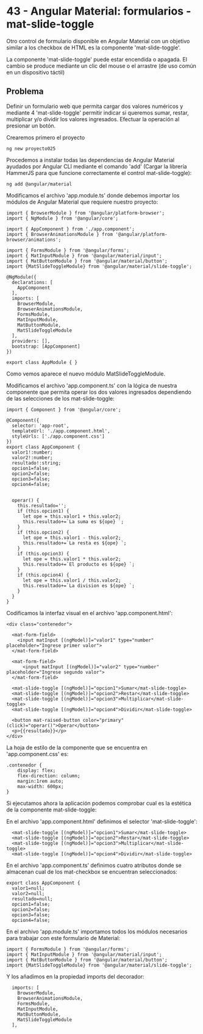 # 43 - Angular Material: formularios - mat-slide-toggle

Otro control de formulario disponible en Angular Material con un objetivo similar a los checkbox de HTML es la componente 'mat-slide-toggle'.

La componente 'mat-slide-toggle' puede estar encendida o apagada. El cambio se produce mediante un clic del mouse o el arrastre (de uso común en un dispositivo táctil)

## Problema
Definir un formulario web que permita cargar dos valores numéricos y mediante 4 'mat-slide-toggle' permitir indicar si queremos sumar, restar, multiplicar y/o dividir los valores ingresados. Efectuar la operación al presionar un botón.

Crearemos primero el proyecto

```ng new proyecto025```

Procedemos a instalar todas las dependencias de Angular Material ayudados por Angular CLI mediante el comando 'add' (Cargar la librería HammerJS para que funcione correctamente el control mat-slide-toggle):

```ng add @angular/material```

Modificamos el archivo 'app.module.ts' donde debemos importar los módulos de Angular Material que requiere nuestro proyecto:

```
import { BrowserModule } from '@angular/platform-browser';
import { NgModule } from '@angular/core';

import { AppComponent } from './app.component';
import { BrowserAnimationsModule } from '@angular/platform-browser/animations';

import { FormsModule } from '@angular/forms';
import { MatInputModule } from '@angular/material/input';
import { MatButtonModule } from '@angular/material/button';
import {MatSlideToggleModule} from '@angular/material/slide-toggle';

@NgModule({
  declarations: [
    AppComponent
  ],
  imports: [
    BrowserModule,
    BrowserAnimationsModule,
    FormsModule,
    MatInputModule,
    MatButtonModule,
    MatSlideToggleModule
  ],
  providers: [],
  bootstrap: [AppComponent]
})

export class AppModule { }
```

Como vemos aparece el nuevo módulo MatSlideToggleModule.

Modificamos el archivo 'app.component.ts' con la lógica de nuestra componente que permita operar los dos valores ingresados dependiendo de las selecciones de los mat-slide-toggle:

```
import { Component } from '@angular/core';

@Component({
  selector: 'app-root',
  templateUrl: './app.component.html',
  styleUrls: ['./app.component.css']
})
export class AppComponent {
  valor1!:number;
  valor2!:number;
  resultado!:string;
  opcion1=false;
  opcion2=false;
  opcion3=false;
  opcion4=false;

  
  operar() {
    this.resultado='';
    if (this.opcion1) {
      let ope = this.valor1 + this.valor2;
      this.resultado+=`La suma es ${ope} `;
    }
    if (this.opcion2) {
      let ope = this.valor1 - this.valor2;
      this.resultado+=`La resta es ${ope} `;
    }
    if (this.opcion3) {
      let ope = this.valor1 * this.valor2;
      this.resultado+=`El producto es ${ope} `;
    }
    if (this.opcion4) {
      let ope = this.valor1 / this.valor2;
      this.resultado+=`La division es ${ope} `;
    }
  }
}
```

Codificamos la interfaz visual en el archivo 'app.component.html':

```
<div class="contenedor">

  <mat-form-field>
    <input matInput [(ngModel)]="valor1" type="number" placeholder="Ingrese primer valor">
  </mat-form-field>

  <mat-form-field>
      <input matInput [(ngModel)]="valor2" type="number" placeholder="Ingrese segundo valor">
  </mat-form-field>
  
  <mat-slide-toggle [(ngModel)]="opcion1">Sumar</mat-slide-toggle>
  <mat-slide-toggle [(ngModel)]="opcion2">Restar</mat-slide-toggle>
  <mat-slide-toggle [(ngModel)]="opcion3">Multiplicar</mat-slide-toggle>
  <mat-slide-toggle [(ngModel)]="opcion4">Dividir</mat-slide-toggle>

  <button mat-raised-button color="primary" (click)="operar()">Operar</button>
  <p>{{resultado}}</p>  
</div>
```
La hoja de estilo de la componente que se encuentra en 'app.component.css' es:

```
.contenedor {
    display: flex;
    flex-direction: column;
    margin:1rem auto;
    max-width: 600px;
} 
```

Si ejecutamos ahora la aplicación podemos comprobar cual es la estética de la componente mat-slide-toggle:

En el archivo 'app.component.html' definimos el selector 'mat-slide-toggle':

```
  <mat-slide-toggle [(ngModel)]="opcion1">Sumar</mat-slide-toggle>
  <mat-slide-toggle [(ngModel)]="opcion2">Restar</mat-slide-toggle>
  <mat-slide-toggle [(ngModel)]="opcion3">Multiplicar</mat-slide-toggle>
  <mat-slide-toggle [(ngModel)]="opcion4">Dividir</mat-slide-toggle>
```

En el archivo 'app.component.ts' definimos cuatro atributos donde se almacenan cual de los mat-checkbox se encuentran seleccionados:

```
export class AppComponent {
  valor1=null;
  valor2=null;
  resultado=null;
  opcion1=false;
  opcion2=false;
  opcion3=false;
  opcion4=false;
```

En el archivo 'app.module.ts' importamos todos los módulos necesarios para trabajar con este formulario de Material:

```
import { FormsModule } from '@angular/forms';
import { MatInputModule } from '@angular/material/input';
import { MatButtonModule } from '@angular/material/button';
import {MatSlideToggleModule} from '@angular/material/slide-toggle';
```

Y los añadimos en la propiedad imports del decorador:

```
  imports: [
    BrowserModule,
    BrowserAnimationsModule,
    FormsModule,
    MatInputModule,
    MatButtonModule,
    MatSlideToggleModule
  ],
```
